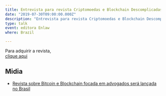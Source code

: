 ```yaml
---
title: Entrevista para revista Criptomoedas e Blockchain Descomplicadas para Advogados
date: "2019-07-30T09:00:00.000Z"
description: "Entrevista para revista Criptomoedas e Blockchain Descomplicadas para Advogados, Brazil"
type: talk
event: editora Enlaw
where: Brazil

---
```


Para adquirir a revista,  
<a href="https://www.enlaw.com.br/revista/620" target="_blank">clique aqui</a>

## Midia
- <a href="https://br.cointelegraph.com/news/bitcoin-and-blockchain-magazine-focused-on-lawyers-to-be-launched-in-brazil" target="_blank">Revista sobre Bitcoin e Blockchain focada em advogados será lançada no Brasil</a>

